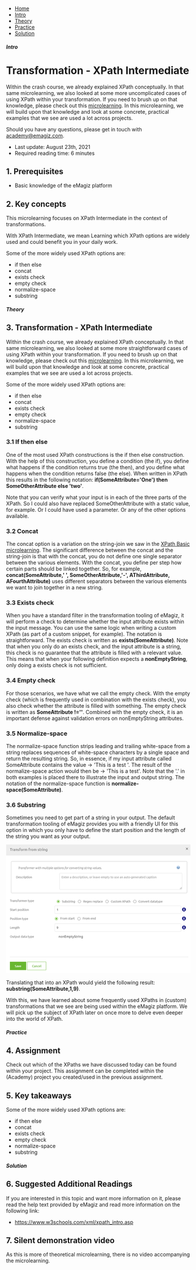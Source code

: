 <div class="ez-academy">
    <div class="ez-academy__body">
        <main class="micro-learning">
        <ul class="doc-nav">
            <li class="doc-nav__item"><a href="../../docs/microlearning/crashcourse-platform-index" class="doc-nav__link">Home</a></li>
            <li class="doc-nav__item"><a href="#intro" class="doc-nav__link">Intro</a></li>
            <li class="doc-nav__item"><a href="#theory" class="doc-nav__link">Theory</a></li>
            <li class="doc-nav__item"><a href="#practice" class="doc-nav__link">Practice</a></li>
            <li class="doc-nav__item"><a href="#solution" class="doc-nav__link">Solution</a></li>
        </ul>

<div class="doc">

##### Intro

# Transformation - XPath Intermediate

Within the crash course, we already explained XPath conceptually. In that same microlearning, we also looked at some more uncomplicated cases of using XPath within your transformation. If you need to brush up on that knowledge, please check out this [microlearning](crashcourse-platform-create-transformation-XPath-basic). In this microlearning, we will build upon that knowledge and look at some concrete, practical examples that we see are used a lot across projects.

Should you have any questions, please get in touch with academy@emagiz.com.

- Last update: August 23th, 2021
- Required reading time: 6 minutes

## 1. Prerequisites
- Basic knowledge of the eMagiz platform

## 2. Key concepts
This microlearning focuses on XPath Intermediate in the context of transformations.

With XPath Intermediate, we mean Learning which XPath options are widely used and could benefit you in your daily work.

Some of the more widely used XPath options are:
- if then else
- concat
- exists check
- empty check
- normalize-space
- substring

##### Theory

## 3. Transformation - XPath Intermediate

Within the crash course, we already explained XPath conceptually. In that same microlearning, we also looked at some more straightforward cases of using XPath within your transformation. If you need to brush up on that knowledge, please check out this [microlearning](crashcourse-platform-create-transformation-XPath-basic). In this microlearning, we will build upon that knowledge and look at some concrete, practical examples that we see are used a lot across projects.

Some of the more widely used XPath options are:
- if then else
- concat
- exists check
- empty check
- normalize-space
- substring

### 3.1 If then else

One of the most used XPath constructions is the if then else construction. With the help of this construction, you define a condition (the if), you define what happens if the condition returns true (the then), and you define what happens when the condition returns false (the else). When written in XPath this results in the following notation: **if(SomeAttribute='One') then SomeOtherAttribute else 'two'**.

Note that you can verify what your input is in each of the three parts of the XPath. So I could also have replaced SomeOtherAttribute with a static value, for example. Or I could have used a parameter. Or any of the other options available.

### 3.2 Concat

The concat option is a variation on the string-join we saw in the [XPath Basic microlearning](crashcourse-platform-create-transformation-XPath-basic). The significant difference between the concat and the string-join is that with the concat, you do not define one single separator between the various elements. With the concat, you define per step how certain parts should be linked together. So, for example, **concat(SomeAttribute,' ', SomeOtherAttribute,'-', AThirdAttribute, AFourthAttribute)** uses different separators between the various elements we want to join together in a new string.

### 3.3 Exists check

When you have a standard filter in the transformation tooling of eMagiz, it will perform a check to determine whether the input attribute exists within the input message. You can use the same logic when writing a custom XPath (as part of a custom snippet, for example). The notation is straightforward. The exists check is written as **exists(SomeAttribute)**. Note that when you only do an exists check, and the input attribute is a string, this check is no guarantee that the attribute is filled with a relevant value. This means that when your following definition expects a **nonEmptyString**, only doing a exists check is not sufficient.

### 3.4 Empty check

For those scenarios, we have what we call the empty check. With the empty check (which is frequently used in combination with the exists check), you also check whether the attribute is filled with something. The empty check is written as **SomeAttribute !=''**. Combined with the empty check, it is an important defense against validation errors on nonEmptyString attributes.

### 3.5 Normalize-space

The normalize-space function strips leading and trailing white-space from a string replaces sequences of white-space characters by a single space and return the resulting string. So, in essence, if my input attribute called SomeAttribute contains the value -> 'This  is a test '. The result of the normalize-space action would then be -> 'This is a test'. Note that the '.' in both examples is placed there to illustrate the input and output string. The notation of the normalize-space function is **normalize-space(SomeAttribute)**.

### 3.6 Substring

Sometimes you need to get part of a string in your output. The default transformation tooling of eMagiz provides you with a friendly UI for this option in which you only have to define the start position and the length of the string you want as your output. 

<p align="center"><img src="../../img/microlearning/intermediate-create-your-transformations-xpath-intermediate--substring-transformation-tooling.png"></p>

Translating that into an XPath would yield the following result: **substring(SomeAttribute,1,9)**.

With this, we have learned about some frequently used XPaths in (custom) transformations that we see are being used within the eMagiz platform. We will pick up the subject of XPath later on once more to delve even deeper into the world of XPath.

##### Practice

## 4. Assignment

Check out which of the XPaths we have discussed today can be found within your project.
This assignment can be completed within the (Academy) project you created/used in the previous assignment.

## 5. Key takeaways

Some of the more widely used XPath options are:
- if then else
- concat
- exists check
- empty check
- normalize-space
- substring

##### Solution

## 6. Suggested Additional Readings

If you are interested in this topic and want more information on it, please read the help text provided by eMagiz and read more information on the following link:
- https://www.w3schools.com/xml/xpath_intro.asp

## 7. Silent demonstration video

As this is more of theoretical microlearning, there is no video accompanying the microlearning.

</div>
</main>
</div>
</div>